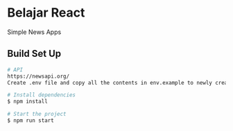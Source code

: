 # Belajar React
Simple News Apps
 ## Build Set Up
 ```bash
 # API
 https://newsapi.org/
Create .env file and copy all the contents in env.example to newly created .env, and adjust your API key

# Install dependencies 
$ npm install

# Start the project
$ npm run start
```




